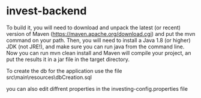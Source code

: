 # invest-backend
To build it, you will need to download and unpack the latest (or recent)
version of Maven (https://maven.apache.org/download.cgi) and put the mvn command on your path.
Then, you will need to install a Java 1.8 (or higher) JDK (not JRE!), and make sure you can run java from the command line. 
Now you can run mvn clean install and Maven will compile your project, an put the results it in a jar file in the target directory.

To create the db for the application use the file src\main\resources\dbCreation.sql

you can also edit diffrent properties in the investing-config.properties file
